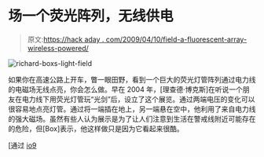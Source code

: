 # 场一个荧光阵列，无线供电

> 原文:[https://hack aday . com/2009/04/10/field-a-fluorescent-array-wireless-powered/](https://hackaday.com/2009/04/10/field-a-fluorescent-array-wirelessly-powered/)

![richard-boxs-light-field](../Images/7a29498dc1174beab7252a99a99a2d8f.png "richard-boxs-light-field")

如果你在高速公路上开车，瞥一眼田野，看到一个巨大的荧光灯管阵列通过电力线的电磁场无线点亮，你会怎么做。早在 2004 年，[理查德·博克斯]在听说一个朋友在电力线下用荧光灯管玩“光剑”后，设立了这个展览。通过两端电压的变化可以很容易地点亮灯管。通过将一端插在地上，另一端悬在空中，他利用了来自电力线的强大磁场。虽然有些人认为展示是为了让人们注意到生活在警戒线附近可能存在的危险，但[Box]表示，他这样做只是因为它看起来很酷。

[通过 [io9](http://io9.com/5204842/a-field-of-light-sabers-powered-by-ambient-electricity)